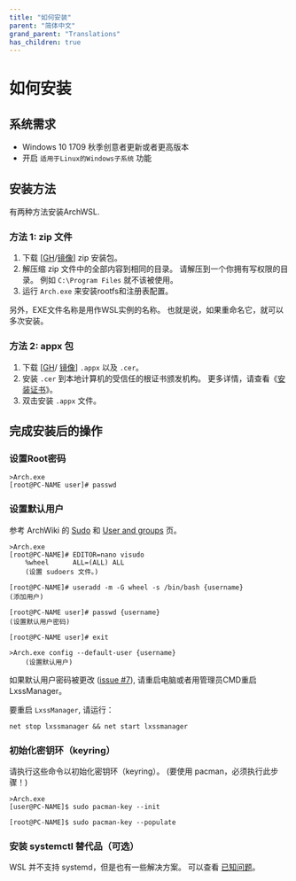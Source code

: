 ```yaml
---
title: "如何安装"
parent: "简体中文"
grand_parent: "Translations"
has_children: true
---
```

# 如何安装

## 系统需求

* Windows 10 1709 秋季创意者更新或者更高版本
* 开启 `适用于Linux的Windows子系统` 功能

## 安装方法

有两种方法安装ArchWSL.

### 方法 1: zip 文件

1. 下载 [[GH](https://github.com/yuk7/ArchWSL/releases/latest)/[镜像](https://gitee.com/yuk7/archwsl-mirror)] zip 安装包。
2. 解压缩 zip 文件中的全部内容到相同的目录。
   请解压到一个你拥有写权限的目录。
   例如 `C:\Program Files` 就不该被使用。
3. 运行 `Arch.exe` 来安装rootfs和注册表配置。

另外，EXE文件名称是用作WSL实例的名称。
也就是说，如果重命名它，就可以多次安装。

### 方法 2: appx 包

1. 下载 [[GH](https://github.com/yuk7/ArchWSL/releases/latest)/ [镜像](https://gitee.com/yuk7/archwsl-mirror)] `.appx` 以及 `.cer`。
2. 安装 `.cer` 到本地计算机的受信任的根证书颁发机构。
   更多详情，请查看《[安装证书](Install-Certificate.md)》。
3. 双击安装 `.appx` 文件。

## 完成安装后的操作

### 设置Root密码

```shell
>Arch.exe
[root@PC-NAME user]# passwd
```

### 设置默认用户

参考 ArchWiki 的
 [Sudo](https://wiki.archlinux.org/index.php/Sudo#Example_entries)
和
 [User and groups](https://wiki.archlinux.org/index.php/Users_and_groups) 页。

```shell
>Arch.exe
[root@PC-NAME]# EDITOR=nano visudo
    %wheel      ALL=(ALL) ALL
    (设置 sudoers 文件。)

[root@PC-NAME]# useradd -m -G wheel -s /bin/bash {username}
(添加用户)

[root@PC-NAME user]# passwd {username}
(设置默认用户密码)

[root@PC-NAME user]# exit

>Arch.exe config --default-user {username}
    (设置默认用户)
```

如果默认用户密码被更改
([issue #7](https://github.com/yuk7/ArchWSL/issues/7)),
请重启电脑或者用管理员CMD重启LxssManager。

要重启 `LxssManager`, 请运行：

```batch
net stop lxssmanager && net start lxssmanager
```

### 初始化密钥环（keyring）

请执行这些命令以初始化密钥环（keyring）。
(要使用 pacman，必须执行此步骤！)

```shell
>Arch.exe
[user@PC-NAME]$ sudo pacman-key --init

[root@PC-NAME]$ sudo pacman-key --populate
```

### 安装 systemctl 替代品（可选）

WSL 并不支持 systemd，但是也有一些解决方案。
可以查看 [已知问题](Known-issues.md#systemdsystemctl)。
